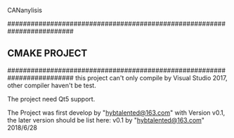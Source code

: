  CANanylisis

 #########################################################################
 ## 			CMAKE PROJECT        				##
 #########################################################################
 this project can't only compile by Visual Studio 2017, other compiler haven't be test.
 
 The project need Qt5 support.

The Project was first develop by "hybtalented@163.com" with Version v0.1, the later version should be list here:
v0.1		by "hybtalented@163.com"			2018/6/28
